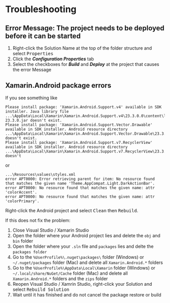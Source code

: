 # Troubleshooting

## Error Message: The project needs to be deployed before it can be started

1. Right-click the Solution Name at the top of the folder structure and select <kbd>Properties</kbd>
1. Click the ***Configuration Properties*** tab
1. Select the checkboxes for ***Build*** and ***Deploy*** at the project that causes the error Message

## Xamarin.Android package errors
If you see something like
```
Please install package: 'Xamarin.Android.Support.v4' available in SDK installer. Java library file ...\AppData\Local\Xamarin\Xamarin.Android.Support.v4\23.3.0.0\content\libs/internal_impl-23.3.0.jar doesn't exist.	
Please install package: 'Xamarin.Android.Support.Vector.Drawable' available in SDK installer. Android resource directory ...\AppData\Local\Xamarin\Xamarin.Android.Support.Vector.Drawable\23.3.0.0\content\./ doesn't exist.
Please install package: 'Xamarin.Android.Support.v7.RecyclerView' available in SDK installer. Android resource directory ...\AppData\Local\Xamarin\Xamarin.Android.Support.v7.RecyclerView\23.3.0.0\content\./ doesn't 
```

or

```
...\Resources\values\styles.xml
error APT0000: Error retrieving parent for item: No resource found that matches the given name 'Theme.AppCompat.Light.DarkActionBar'.
error APT0000: No resource found that matches the given name: attr 'colorAccent'.
error APT0000: No resource found that matches the given name: attr 'colorPrimary'.
```
Right-click the Android project and select <kbd>Clean</kbd> then <kbd>Rebuild</kbd>.

If this does not fix the problem:

1. Close Visual Studio / Xamarin Studio
1. Open the folder where your Android project lies and delete the `obj` and `bin` folder
1. Open the folder where your `.sln` file and `packages` lies and delte the `packages folder`
1. Go to the `%UserProfile%\.nuget\packages\` folder (Windows) or `~/.nuget/packages` folder (Mac) and delete all `Xamarin.Android.*` folders
1. Go to the `%UserProfile%\AppData\Local\Xamarin` folder (Windows) or `~/.local/share/NuGet/Cache` folder (Mac) and delete all `Xamarin.Android.*` folders and the `zips` folder
1. Reopen Visual Studio / Xamrin Studio, right-click your Solution and select <kbd>Rebuild Solution</kbd>
1. Wait until it has finished and do not cancel the package restore or build
